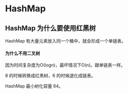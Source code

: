 # HashMap



## HashMap 为什么要使用红黑树

HashMap 有大量元素放入同一个桶中，就会形成一个单链表。

#### 为什么不用二叉树

因为时间复杂度为O(logn)，最坏情况下O(n)。跟单链表一样。

8 的时候转换成红黑树，6 的时候退化成链表。

HashMap 最小树化容量 64。